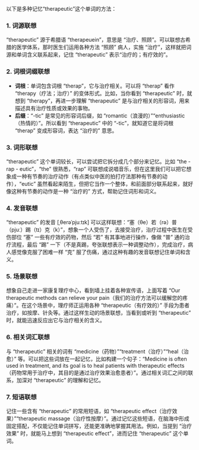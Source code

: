 以下是多种记忆“therapeutic”这个单词的方法：

### 1. 词源联想
 “therapeutic” 源于希腊语 “therapeuein”，意思是 “治疗、照顾”。可以联想古希腊的医学体系，那时医生们运用各种方法 “照顾” 病人，实施 “治疗”，这样就把词源和单词含义联系起来，记住 “therapeutic” 表示“治疗的；有疗效的”。

### 2. 词根词缀联想
- **词根**：单词包含词根 “therap”，它与治疗相关。可以将 “therap” 看作 “therapy（疗法；治疗）” 的变体形式。比如，当你看到 “therapeutic” 时，就想到 “therapy”，再进一步理解 “therapeutic” 是与治疗相关的形容词，用来描述具有治疗性质或效果的事物。
- **后缀**：“-tic” 是常见的形容词后缀，如 “romantic（浪漫的）”“enthusiastic（热情的）”。所以看到 “therapeutic” 中的 “-tic”，就知道它是将词根 “therap” 变成形容词，表达 “治疗的” 意思。

### 3. 词形联想
“therapeutic” 这个单词较长，可以尝试把它拆分成几个部分来记忆。比如 “the - rap - eutic”，“the” 很熟悉，“rap” 可联想成说唱音乐，但在这里我们可以把它想象成一种有节奏的治疗动作（有点类似中医的拍打疗法那种有节奏的动作），“eutic” 虽然看起来陌生，但把它当作一个整体，和前面部分联系起来，就好像这种有节奏的动作是一种 “治疗的” 方式，帮助记住词形和词义。

### 4. 发音联想
“therapeutic” 的发音 [ˌθerəˈpjuːtɪk] 可以这样联想：“塞（θe）若（rə）普（pjuː）踢（tɪ）克（k）”，想象一个人受伤了，去接受治疗，治疗过程中医生在受伤部位 “塞” 一些有疗效的药物，然后 “若” 有其事地进行操作，像做 “普” 通的治疗流程，最后 “踢” 一下（不是真踢，夸张联想表示一种调整动作），完成治疗，病人感觉像克服了困难一样 “克” 服了伤痛，通过这种有趣的发音联想记住单词和含义。

### 5. 场景联想
想象自己走进一家康复理疗中心，看到墙上挂着各种宣传语，上面写着 “Our therapeutic methods can relieve your pain（我们的治疗方法可以缓解您的疼痛）”。在这个场景中，理疗师正运用各种 “therapeutic（有疗效的）” 手段为患者治疗，如按摩、针灸等。通过这样生动的场景联想，当看到或听到 “therapeutic” 时，就能迅速反应出它与治疗相关的含义。

### 6. 相关词汇联想
与 “therapeutic” 相关的词有 “medicine（药物）”“treatment（治疗）”“heal（治愈）” 等。可以把这些词放在一起记忆，比如构建一个句子：“Medicine is often used in treatment, and its goal is to heal patients with therapeutic effects（药物常用于治疗中，其目的是通过治疗效果治愈患者）”。通过相关词汇之间的联系，加深对 “therapeutic” 的理解和记忆。

### 7. 短语联想
记住一些含有 “therapeutic” 的常用短语，如 “therapeutic effect（治疗效果）”“therapeutic massage（治疗性按摩）”。通过记忆这些短语，在脑海中形成固定搭配，不仅能记住单词拼写，还能更准确地掌握其用法。例如，当提到 “治疗效果” 时，就能马上想到 “therapeutic effect”，进而记住 “therapeutic” 这个单词。 